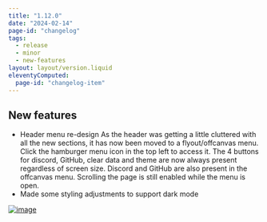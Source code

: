 ```yaml
---
title: "1.12.0"
date: "2024-02-14"
page-id: "changelog"
tags: 
  - release
  - minor
  - new-features
layout: layout/version.liquid
eleventyComputed:
  page-id: "changelog-item"
---
```

## New features
- Header menu re-design
As the header was getting a little cluttered with all the new sections, it has now been moved to a flyout/offcanvas menu. Click the hamburger menu icon in the top left to access it. The 4 buttons for discord, GitHub, clear data and theme are now always present regardless of screen size. Discord and GitHub are also present in the offcanvas menu. Scrolling the page is still enabled while the menu is open.
- Made some styling adjustments to support dark mode

[![image](https://github.com/stickerboy/convrtrjs/assets/1421538/e06efe94-a51e-4797-87d8-6f1c5a8ebb57)](https://github.com/stickerboy/convrtrjs/assets/1421538/e06efe94-a51e-4797-87d8-6f1c5a8ebb57)